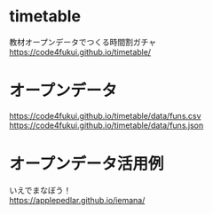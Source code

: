 # timetable
教材オープンデータでつくる時間割ガチャ
https://code4fukui.github.io/timetable/  

# オープンデータ
https://code4fukui.github.io/timetable/data/funs.csv  
https://code4fukui.github.io/timetable/data/funs.json  

# オープンデータ活用例
いえでまなぼう！  
https://applepedlar.github.io/iemana/  
